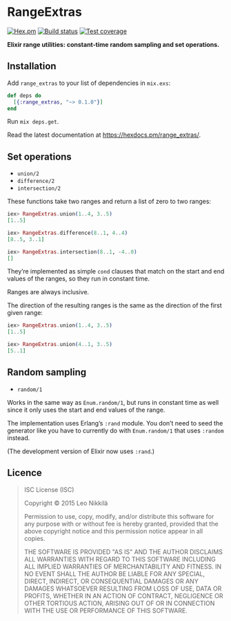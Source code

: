 # RangeExtras

[![Hex.pm][hexpm-badge]][hexpm]
[![Build status][circleci-badge]][circleci]
[![Test coverage][coveralls-badge]][coveralls]

**Elixir range utilities: constant-time random sampling and set operations.**

## Installation

Add `range_extras` to your list of dependencies in `mix.exs`:

```elixir
def deps do
  [{:range_extras, "~> 0.1.0"}]
end
```

Run `mix deps.get`.

Read the latest documentation at <https://hexdocs.pm/range_extras/>.

## Set operations

- `union/2`
- `difference/2`
- `intersection/2`

These functions take two ranges and return a list of zero to two ranges:

```elixir
iex> RangeExtras.union(1..4, 3..5)
[1..5]

iex> RangeExtras.difference(8..1, 4..4)
[8..5, 3..1]

iex> RangeExtras.intersection(8..1, -4..0)
[]
```

They’re implemented as simple `cond` clauses that match on the start and end
values of the ranges, so they run in constant time.

Ranges are always inclusive.

The direction of the resulting ranges is the same as the direction of the first
given range:

```elixir
iex> RangeExtras.union(1..4, 3..5)
[1..5]

iex> RangeExtras.union(4..1, 3..5)
[5..1]
```

## Random sampling

- `random/1`

Works in the same way as `Enum.random/1`, but runs in constant time as well
since it only uses the start and end values of the range.

The implementation uses Erlang’s `:rand` module. You don’t need to seed the
generator like you have to currently do with `Enum.random/1` that uses
`:random` instead.

(The development version of Elixir now uses `:rand`.)

## Licence

> ISC License (ISC)
>
> Copyright © 2015 Leo Nikkilä
>
> Permission to use, copy, modify, and/or distribute this software for any
> purpose with or without fee is hereby granted, provided that the above 
> copyright notice and this permission notice appear in all copies.
>
> THE SOFTWARE IS PROVIDED "AS IS" AND THE AUTHOR DISCLAIMS ALL WARRANTIES WITH
> REGARD TO THIS SOFTWARE INCLUDING ALL IMPLIED WARRANTIES OF MERCHANTABILITY
> AND FITNESS. IN NO EVENT SHALL THE AUTHOR BE LIABLE FOR ANY SPECIAL, DIRECT,
> INDIRECT, OR CONSEQUENTIAL DAMAGES OR ANY DAMAGES WHATSOEVER RESULTING FROM
> LOSS OF USE, DATA OR PROFITS, WHETHER IN AN ACTION OF CONTRACT, NEGLIGENCE OR
> OTHER TORTIOUS ACTION, ARISING OUT OF OR IN CONNECTION WITH THE USE OR
> PERFORMANCE OF THIS SOFTWARE.

[hexpm]: https://hex.pm/packages/range_extras
[hexpm-badge]: https://img.shields.io/hexpm/v/range_extras.svg

[circleci]: https://circleci.com/gh/lnikkila/elixir-range-extras
[circleci-badge]: https://img.shields.io/circleci/project/lnikkila/elixir-range-extras.svg

[coveralls]: https://coveralls.io/github/lnikkila/elixir-range-extras
[coveralls-badge]: https://img.shields.io/coveralls/lnikkila/elixir-range-extras.svg
